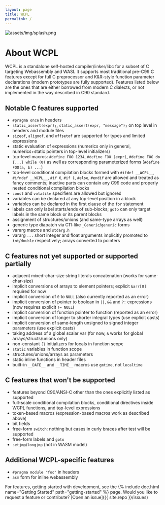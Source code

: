 ```yaml
---
layout: page
title: WCPL
permalink: /
---
```


![assets/img/splash.png](assets/img/splash.png)

# About WCPL

WCPL is a standalone self-hosted compiler/linker/libc for a subset of C targeting Webassembly and WASI. 
It supports most traditional pre-C99 C features except for full C preprocessor and K&R-style function 
parameter declarations (modern prototypes are fully supported). Features listed below are the ones 
that are either borrowed from modern C dialects, or not implemented in the way described in C90 standard.

## Notable C features supported

- `#pragma once` in headers
- `static_assert(expr);`, `static_assert(expr, "message");` on top level in headers and module files
- `sizeof`, `alignof`, and `offsetof` are supported for types and limited expressions
- static evaluation of expressions (numerics only in general, numerics+static pointers in top-level initializers)
- top-level macros: `#define FOO 1234`, `#define FOO (expr)`, `#define FOO do {...} while (0)` as well as 
  corresponding parameterized forms (`#define FOO(a, b) ...`)   
- top-level conditional compilation blocks formed with `#ifdef __WCPL__`, `#ifndef __WCPL__`, `#if 0`, `#if 1`, `#else`, `#endif`
  are allowed and treated as fancy comments; inactive parts can contain any C99 code and properly nested conditional compilation blocks 
- `const` and `volatile` specifiers are allowed but ignored
- variables can be declared at any top-level position in a block
- variables can be declared in the first clause of the `for` statement
- labels can only label starts/ends of sub-blocks; `goto` can only target labels in the same block or its parent blocks
- assignment of structures/unions (and same-type arrays as well)
- generic type diapatch via C11-like `_Generic`/`generic` forms
- vararg macros and `stdarg.h`
- vararg `...` short integer and float arguments implicitly promoted to `int`/`double` respectively; arrays converted to pointers

## C features not yet supported or supported partially

- adjacent mixed-char-size string literals concatenation (works for same-char-size)
- implicit conversions of arrays to element pointers; explicit `&arr[0]` required for now
- implicit conversion of `0` to `NULL` (also currently reported as an error)
- implicit conversion of pointer to boolean in `||`, `&&` and `?:` expressions (now requires explicit `!= NULL`)
- implicit conversion of function pointer to function (reported as an error)
- implicit conversion of longer to shorter integral types (use explicit casts)
- implicit conversion of same-length unsigned to signed integer parameters (use explicit casts)
- taking address of a global scalar var (for now, `&` works for global arrays/structs/unions only)
- non-constant `{}` initializers for locals in function scope
- `static` variables in function scope
- structures/unions/arrays as parameters
- static inline functions in header files
- built-in `__DATE__` and `__TIME__` macros use `gmtime`, not `localtime` 

## C features that won't be supported

- features beyond C90/ANSI-C other than the ones explicitly listed as supported
- full-scale conditional compilation blocks, conditional directives inside WCPL functions, and top-level expressions
- token-based macros (expression-based macros work as described above)
- bit fields
- free-form `switch`: nothing but cases in curly braces after test will be supported
- free-form labels and `goto`
- `setjmp`/`longjmp` (not in WASM model)

## Additional WCPL-specific features

- `#pragma module "foo"` in headers
- `asm` form for inline webassembly


For features, getting started with development, see the {% include doc.html name="Getting Started" path="getting-started" %} page. Would you like to request a feature or contribute?
[Open an issue]({{ site.repo }}/issues)
